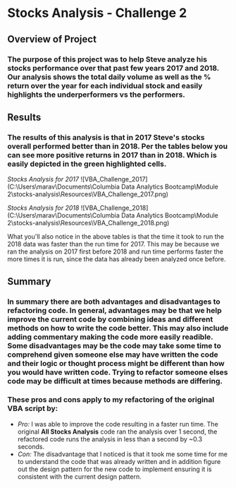 # Stocks Analysis - Challenge 2

## Overview of Project

### The purpose of this project was to help Steve analyze his stocks performance over that past few years 2017 and 2018. Our analysis shows the total daily volume as well as the % return over the year for each individual stock and easily highlights the underperformers vs the performers.

## Results

### The results of this analysis is that in 2017 Steve's stocks overall performed better than in 2018. Per the tables below you can see more positive returns in 2017 than in 2018. Which is easily depicted in the green highlighted cells.

*Stocks Analysis for 2017*
![VBA_Challenge_2017](C:\Users\marav\Documents\Columbia Data Analytics Bootcamp\Module 2\stocks-analysis\Resources\VBA_Challenge_2017.png)

*Stocks Analysis for 2018*
![VBA_Challenge_2018](C:\Users\marav\Documents\Columbia Data Analytics Bootcamp\Module 2\stocks-analysis\Resources\VBA_Challenge_2018.png)

What you'll also notice in the above tables is that the time it took to run the 2018 data was faster than the run time for 2017. This may be because we ran the analysis on 2017 first before 2018 and run time performs faster the more times it is run, since the data has already been analyzed once before.

## Summary

### In summary there are both advantages and disadvantages to refactoring code. In general, **advantages** may be that we help improve the current code by combining ideas and different methods on how to write the code better. This may also include adding commentary making the code more easily readible. Some **disadvantages** may be the code may take some time to comprehend given someone else may have written the code and their logic or thought process might be different than how you would have written code. Trying to refactor someone elses code may be difficult at times because methods are differing.

### These pros and cons apply to my refactoring of the original VBA script by:

- *Pro:* I was able to improve the code resulting in a faster run time. The original **All Stocks Analysis** code ran the analysis over 1 second, the refactored code runs the analysis in less than a second by ~0.3 seconds. 
- *Con:* The disadvantage that I noticed is that it took me some time for me to understand the code that was already written and in addition figure out the design pattern for the new code to implement ensuring it is consistent with the current design pattern.


